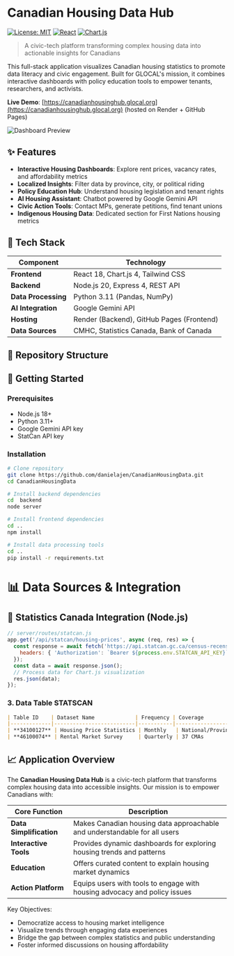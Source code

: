 # Canadian Housing Data Hub

[![License: MIT](https://img.shields.io/badge/License-MIT-yellow.svg)](https://opensource.org/licenses/MIT)
[![React](https://img.shields.io/badge/React-18.2-blue)](https://react.dev/)
[![Chart.js](https://img.shields.io/badge/Chart.js-4.4-green)](https://www.chartjs.org/)

> A civic-tech platform transforming complex housing data into actionable insights for Canadians

This full-stack application visualizes Canadian housing statistics to promote data literacy and civic engagement. Built for GLOCAL's mission, it combines interactive dashboards with policy education tools to empower tenants, researchers, and activists.

**Live Demo**: [https://canadianhousinghub.glocal.org](https://canadianhousinghub.glocal.org) (hosted on Render + GitHub Pages)

![Dashboard Preview](https://raw.githubusercontent.com/danielajen/CanadianHousingData/main/client/public/dashboard-preview.png)

## ✨ Features
- **Interactive Housing Dashboards**: Explore rent prices, vacancy rates, and affordability metrics
- **Localized Insights**: Filter data by province, city, or political riding
- **Policy Education Hub**: Understand housing legislation and tenant rights
- **AI Housing Assistant**: Chatbot powered by Google Gemini API
- **Civic Action Tools**: Contact MPs, generate petitions, find tenant unions
- **Indigenous Housing Data**: Dedicated section for First Nations housing metrics

## 🧰 Tech Stack
| Component              | Technology                          |
|------------------------|-------------------------------------|
| **Frontend**           | React 18, Chart.js 4, Tailwind CSS  |
| **Backend**            | Node.js 20, Express 4, REST API     |
| **Data Processing**    | Python 3.11 (Pandas, NumPy)         |
| **AI Integration**     | Google Gemini API                   |
| **Hosting**            | Render (Backend), GitHub Pages (Frontend) |
| **Data Sources**       | CMHC, Statistics Canada, Bank of Canada |

## 📂 Repository Structure


## 🚀 Getting Started

### Prerequisites
- Node.js 18+
- Python 3.11+
- Google Gemini API key
- StatCan API key

### Installation
```bash
# Clone repository
git clone https://github.com/danielajen/CanadianHousingData.git
cd CanadianHousingData

# Install backend dependencies
cd  backend
node server

# Install frontend dependencies
cd ..
npm install

# Install data processing tools
cd ..
pip install -r requirements.txt

```

# 📊 Data Sources & Integration

## 🏢 Statistics Canada Integration (Node.js)

```javascript
// server/routes/statcan.js
app.get('/api/statcan/housing-prices', async (req, res) => {
  const response = await fetch('https://api.statcan.gc.ca/census-recensement/profile/sdmx/rest/data/34100127', {
    headers: { 'Authorization': `Bearer ${process.env.STATCAN_API_KEY}` }
  });
  const data = await response.json();
  // Process data for Chart.js visualization
  res.json(data);
});
```

### 3. Data Table STATSCAN

```markdown
| Table ID    | Dataset Name             | Frequency | Coverage           | Key Metrics                 |
|-------------|--------------------------|-----------|--------------------|-----------------------------|
| **34100127** | Housing Price Statistics | Monthly   | National/Provincial | Price indices, YoY changes  |
| **46100074** | Rental Market Survey     | Quarterly | 37 CMAs            | Average rent, vacancy rates |
```

## 📈 Application Overview

The **Canadian Housing Data Hub** is a civic-tech platform that transforms complex housing data into accessible insights. Our mission is to empower Canadians with:

| Core Function         | Description                                                                 |
|-----------------------|-----------------------------------------------------------------------------|
| **Data Simplification** | Makes Canadian housing data approachable and understandable for all users  |
| **Interactive Tools** | Provides dynamic dashboards for exploring housing trends and patterns       |
| **Education**         | Offers curated content to explain housing market dynamics                   |
| **Action Platform**   | Equips users with tools to engage with housing advocacy and policy issues   |

Key Objectives:
- Democratize access to housing market intelligence
- Visualize trends through engaging data experiences
- Bridge the gap between complex statistics and public understanding
- Foster informed discussions on housing affordability
